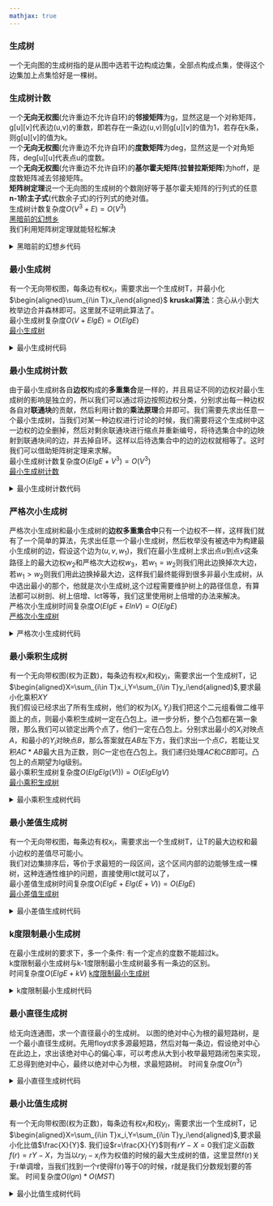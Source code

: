 ```yaml
---
mathjax: true
---
```


### 生成树
一个无向图的生成树指的是从图中选若干边构成边集，全部点构成点集，使得这个边集加上点集恰好是一棵树。

### 生成树计数
一个**无向无权图**(允许重边不允许自环)的**邻接矩阵**为g，显然这是一个对称矩阵，g\[u\]\[v\]代表边(u,v)的重数，即若存在一条边(u,v)则g\[u\]\[v\]的值为1，若存在k条，则g\[u\]\[v\]的值为k。    
一个**无向无权图**(允许重边不允许自环)的**度数矩阵**为deg，显然这是一个对角矩阵，deg\[u\]\[u\]代表点u的度数。    
一个**无向无权图**(允许重边不允许自环)的**基尔霍夫矩阵**(**拉普拉斯矩阵**)为hoff，是度数矩阵减去邻接矩阵。    
**矩阵树定理**说一个无向图的生成树的个数刚好等于基尔霍夫矩阵的行列式的任意**n-1阶主子式**(代数余子式)的行列式的绝对值。    
生成树计数复杂度$O(V^3+E)=O(V^3)$    
[黑暗前的幻想乡](https://www.luogu.org/problem/P4336)    
我们利用矩阵树定理就能轻松解决    
<details>
<summary>黑暗前的幻想乡代码</summary>
{% include_code p4336 lang:cpp cpp/p4336-生成树计数.cpp %}
</details>

<!---more-->

### 最小生成树
有一个无向带权图，每条边有权$x_i$，需要求出一个生成树T，并最小化$\begin{aligned}\sum_{i\in T}x_i\end{aligned}$
**kruskal算法**：贪心从小到大枚举边合并森林即可。这里就不证明此算法了。    
最小生成树复杂度$O(V+ElgE)=O(ElgE)$    
[最小生成树](https://www.luogu.org/problem/P3366)    
<details>
<summary>最小生成树代码</summary>
{% include_code p3366 lang:cpp cpp/p3336-最小生成树.cpp %}
</details>

### 最小生成树计数
由于最小生成树各自**边权**构成的**多重集合**是一样的，并且易证不同的边权对最小生成树的影响是独立的，所以我们可以通过将边按照边权分类，分别求出每一种边权各自对**联通块**的贡献，然后利用计数的**乘法原理**合并即可。我们需要先求出任意一个最小生成树，当我们对某一种边权进行讨论的时候，我们需要将这个生成树中这一边权的边全删掉，然后对剩余联通块进行缩点并重新编号，将待选集合中的边映射到联通块间的边，并去掉自环。这样以后待选集合中的边的边权就相等了。这时我们可以借助矩阵树定理来求解。    
最小生成树计数复杂度$O(ElgE+V^3)=O(V^3)$    
[最小生成树计数](https://www.luogu.org/problem/P4208)    
<details>
<summary>最小生成树计数代码</summary>
{% include_code p4208 lang:cpp cpp/p4208-最小生成树计数.cpp %}
</details>

### 严格次小生成树
严格次小生成树和最小生成树的**边权多重集合中**只有一个边权不一样，这样我们就有了一个简单的算法，先求出任意一个最小生成树，然后枚举没有被选中为构建最小生成树的边，假设这个边为$(u,v,w_1)$，我们在最小生成树上求出点$u$到点$v$这条路径上的最大边权$w_2$和严格次大边权$w_3$，若$w_1=w_2$则我们用此边换掉次大边，若$w_1>w_2$则我们用此边换掉最大边，这样我们最终能得到很多非最小生成树，从中选出最小的那个，他就是次小生成树,这个过程需要维护树上的路径信息，有算法都可以树剖、树上倍增、lct等等，我们这里使用树上倍增的办法来解决。    
严格次小生成树时间复杂度$O(ElgE+ElnV)=O(ElgE)$    
[严格次小生成树](https://www.luogu.org/problem/P4180)    
<details>
<summary>严格次小生成树代码</summary>
{% include_code p4180 lang:cpp cpp/p4180-严格次小生成树.cpp %}
</details>

### 最小乘积生成树
有一个无向带权图(权为正数)，每条边有权$x_i$和权$y_i$，需要求出一个生成树T，记$\begin{aligned}X=\sum_{i\in T}x_i,Y=\sum_{i\in T}y_i\end{aligned}$,要求最小化乘积$XY$    
我们假设已经求出了所有生成树，他们的权为$(X_i,Y_i)$我们把这个二元组看做二维平面上的点，则最小乘积生成树一定在凸包上。进一步分析，整个凸包都在第一象限，那么我们可以锁定出两个点了，他们一定在凸包上。分别求出最小的$X_i$对映点$A$，和最小的$Y_i$对映点$B$，那么答案就在$AB$左下方，我们求出一个点$C$，若能让叉积$AC*AB$最大且为正数，则$C$一定也在凸包上。我们递归处理$AC$和$CB$即可。凸包上的点期望为lg级别。    
最小乘积生成树复杂度$O(ElgElg(V!))=O(ElgElgV)$    
[最小乘积生成树](https://www.luogu.org/problem/P5540)    
<details>
<summary>最小乘积生成树代码</summary>
{% include_code p5540 lang:cpp cpp/p5540-最小乘积生成树.cpp %}
</details>

### 最小差值生成树
有一个无向带权图，每条边有权$x_i$，需要求出一个生成树T，让T的最大边权和最小边权的差值尽可能小。    
我们对边集排序后，等价于求最短的一段区间，这个区间内部的边能够生成一棵树，这种连通性维护的问题，直接使用lct就可以了，    
最小差值生成树时间复杂度$O(ElgE+Elg(E+V))=O(ElgE)$    
[最小差值生成树](https://www.luogu.org/problem/P4234)    
<details>
<summary>最小差值生成树代码</summary>
{% include_code p4234 lang:cpp cpp/p4234-最小差值生成树.cpp %}
</details>


### k度限制最小生成树
在最小生成树的要求下，多一个条件: 有一个定点的度数不能超过k。    
k度限制最小生成树与k-1度限制最小生成树最多有一条边的区别。    
时间复杂度$O(ElgE+kV)$
[k度限制最小生成树](http://poj.org/problem?id=1639)
<details>
<summary>k度限制最小生成树代码</summary>
{% include_code poj1639 lang:cpp cpp/poj1639-k度限制最小生成树.cpp %}
</details>

### 最小直径生成树
给无向连通图，求一个直径最小的生成树。
以图的绝对中心为根的最短路树，是一个最小直径生成树。先用floyd求多源最短路，然后对每一条边，假设绝对中心在此边上，求出该绝对中心的偏心率，可以考虑从大到小枚举最短路闭包来实现，汇总得到绝对中心，最终以绝对中心为根，求最短路树。
时间复杂度$O(n^3)$
<details>
<summary>最小直径生成树代码</summary>
{% include_code spoj1479 lang:cpp cpp/spoj1479-最小直径生成树.cpp %}
</details>


### 最小比值生成树
有一个无向带权图(权为正数)，每条边有权$x_i$和权$y_i$，需要求出一个生成树T，记$\begin{aligned}X=\sum_{i\in T}x_i,Y=\sum_{i\in T}y_i\end{aligned}$,要求最小化比值$\frac{X}{Y}$.
我们设$r=\frac{X}{Y}$则有$rY-X=0$我们定义函数$f(r)=rY-X$，为当以$ry_i-x_i$作为权值的时候的最大生成树的值，这里显然f(r)关于r单调增，当我们找到一个r使得f(r)等于0的时候，r就是我们分数规划要的答案。
时间复杂度$O(lgn)*O(MST)$
<details>
<summary>最小比值生成树代码</summary>
{% include_code poj2728 lang:cpp cpp/poj2728-最小比值生成树.cpp %}
</details>


